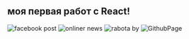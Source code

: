## моя первая работ с React!
![facebook post](https://user-images.githubusercontent.com/81379187/132991107-66e6e457-9253-491c-8d0b-87d445257bc6.png)
![onliner news](https://user-images.githubusercontent.com/81379187/132991129-257592ca-c2fa-43b9-82f5-834faa4c359f.png)
![rabota by](https://user-images.githubusercontent.com/81379187/132991132-a39d785b-a8b1-42a7-bcfd-d2f53ae3921c.png)
![GithubPage](https://user-images.githubusercontent.com/81379187/133041757-05c13288-985f-49da-87f4-3580d58628a4.JPG)

